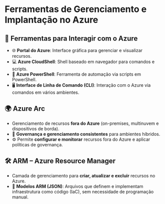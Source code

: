 # Ferramentas de Gerenciamento e Implantação no Azure

## 🔧 Ferramentas para Interagir com o Azure
- 🌐 **Portal do Azure**: Interface gráfica para gerenciar e visualizar recursos.
- 💻 **Azure CloudShell**: Shell baseado em navegador para comandos e scripts.
- 📜 **Azure PowerShell**: Ferramenta de automação via scripts em PowerShell.
- 🖥️ **Interface de Linha de Comando (CLI)**: Interação com o Azure via comandos em vários ambientes.

## 🌍 Azure Arc
- Gerenciamento de recursos **fora do Azure** (on-premises, multinuvem e dispositivos de borda).
- 🔄 **Governança e gerenciamento consistentes** para ambientes híbridos.
- ⚙️ Permite **configurar e monitorar** recursos fora do Azure e aplicar políticas de governança.

## 🛠️ ARM – Azure Resource Manager
- Camada de gerenciamento para **criar, atualizar e excluir** recursos no Azure.
- 📄 **Modelos ARM (JSON)**: Arquivos que definem e implementam infraestrutura como código (IaC), sem necessidade de programação manual.
